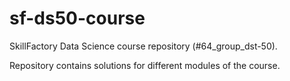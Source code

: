 # sf-ds50-course
SkillFactory Data Science course repository (﻿#64_group_dst-50).

Repository contains solutions for different modules of the course. 
